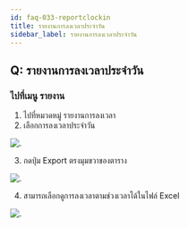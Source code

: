 ```yaml
---
id: faq-033-reportclockin
title: รายงานการลงเวลาประจำวัน
sidebar_label: รายงานการลงเวลาประจำวัน
---
```


## Q: รายงานการลงเวลาประจำวัน

### ไปที่เมนู รายงาน

1.  ไปที่หมวดหมู่ รายงานการลงเวลา
2.  เลือกการลงเวลาประจำวัน

![.](/img/manual/faq/32.jpg)

3.  กดปุ่ม Export ตรงมุมขวาของตาราง

![.](/img/manual/faq/32_1.jpg)

4.  สามารถเลือกดูการลงเวลาตามช่วงเวลาได้ในไฟล์ Excel

![.](/img/manual/faq/32_2.jpg)
